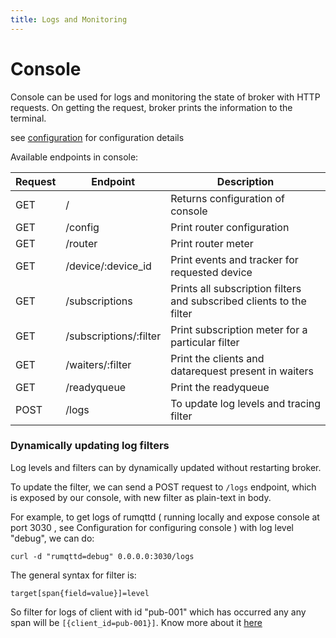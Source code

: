 ```yaml
---
title: Logs and Monitoring
---
```


# Console

Console can be used for logs and monitoring the state of broker with HTTP requests. On getting the request, broker prints the information to the terminal.

see [configuration](../Configuration.md#console) for configuration details

Available endpoints in console:

|Request|Endpoint|Description|
|-------|--------|-----------|
|GET|/|Returns configuration of console|
|GET|/config|Print router configuration|
|GET|/router|Print router meter|
|GET|/device/:device_id|Print events and tracker for requested device|
|GET|/subscriptions|Prints all subscription filters and subscribed clients to the filter|
|GET|/subscriptions/:filter|Print subscription meter for a particular filter|
|GET|/waiters/:filter|Print the clients and datarequest present in waiters|
|GET|/readyqueue|Print the readyqueue|
|POST|/logs|To update log levels and tracing filter|

### Dynamically updating log filters

Log levels and filters can by dynamically updated without restarting broker. 

To update the filter, we can send a POST request to `/logs` endpoint, which is exposed by our console, with new filter as plain-text in body.

For example, to get logs of rumqttd ( running locally and expose console at port 3030 , see Configuration for configuring console ) with log level "debug", we can do:

````shell
curl -d "rumqttd=debug" 0.0.0.0:3030/logs
````

The general syntax for filter is:

````
target[span{field=value}]=level
````

So filter for logs of client with id "pub-001" which has occurred any any span will be `[{client_id=pub-001}]`. Know more about it [here](https://docs.rs/tracing-subscriber/latest/tracing_subscriber/struct.EnvFilter.html#directives)
